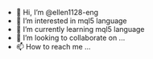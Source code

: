 - 👋 Hi, I’m @ellen1128-eng
- 👀 I’m interested in mql5 language
- 🌱 I’m currently learning mql5 language
- 💞️ I’m looking to collaborate on ...
- 📫 How to reach me ...

<!---
ellen1128-eng/ellen1128-eng is a ✨ special ✨ repository because its `README.md` (this file) appears on your GitHub profile.
You can click the Preview link to take a look at your changes.
--->

